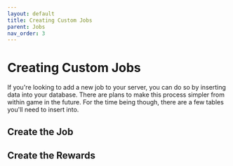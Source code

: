 ```yaml
---
layout: default
title: Creating Custom Jobs
parent: Jobs
nav_order: 3
---
```


# Creating Custom Jobs

If you're looking to add a new job to your server, you can do so by inserting data into your database. There are plans to make this process simpler from within game in the future. For the time being though, there are a few tables you'll need to insert into.

## Create the Job

## Create the Rewards